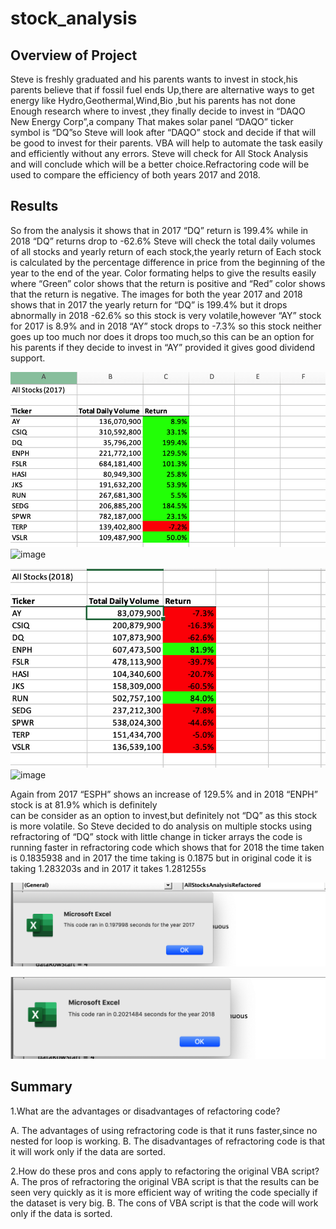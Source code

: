 # stock_analysis

## Overview of Project
Steve is freshly graduated and his parents wants to invest in stock,his parents believe that if fossil fuel ends
Up,there are alternative ways to get energy like Hydro,Geothermal,Wind,Bio ,but his parents has not done 
Enough research where to invest ,they finally decide to invest in “DAQO New Energy Corp”,a company
 That makes solar panel “DAQO” ticker symbol is “DQ”so Steve will look after “DAQO” stock and  decide
if that will be good to invest  for their parents.
VBA will help to automate the task easily and efficiently without any errors.
Steve will check for All Stock Analysis and will conclude which will be a better choice.Refractoring code will
be used to compare the efficiency of both years 2017 and 2018.


## Results
So from the analysis it shows that in 2017 “DQ” return is 199.4% while in 2018 “DQ” returns drop to -62.6%
Steve will check the total daily volumes of all stocks and yearly return of each stock,the yearly return of
Each stock is calculated by the percentage difference in price from the beginning of the year to the end of 
the year.
Color formating helps to give the results easily where “Green” color shows that the return is positive and
“Red” color shows that the return is negative.
The images for both the year 2017 and 2018 shows that in 2017 the yearly return for “DQ” is 199.4% but it
drops abnormally in 2018 -62.6% so this stock is very volatile,however “AY” stock for 2017 is 8.9% and in 2018
“AY” stock drops to -7.3% so this stock neither goes up too much nor does it drops too much,so this can be an option
for his parents if they decide to invest in “AY” provided it gives good dividend support.

![](Resources/Stock_Analysis_2017.png?raw=true)![image](https://user-images.githubusercontent.com/79482680/111933231-055dfe80-8a8d-11eb-9d16-3038016d065f.png)


![](Resources/Stock_Analysis_2018.png?raw=true)![image](https://user-images.githubusercontent.com/79482680/111933089-c29c2680-8a8c-11eb-87e0-bb2b029c6d00.png)


Again from 2017 “ESPH” shows an increase of 129.5% and in 2018 “ENPH” stock is at 81.9% which is definitely  
 can be consider as an option to invest,but definitely not “DQ” as this  stock is more volatile.
So Steve decided to do analysis on multiple stocks using refractoring of “DQ” stock with little change in ticker arrays
the code is running faster in refractoring code which shows that for 2018 the time taken is 0.1835938 and in 2017 the
time taking is 0.1875  but  in original  code it is taking 1.283203s and in 2017 it takes 1.281255s

![](Resources/VBA_Challenge_2017.png?raw=true)


![](Resources/VBA_Challenge_2018.png?raw=true) 

 
## Summary

1.What are the advantages or disadvantages of refactoring code?

  A. The advantages of using refractoring code is that it runs faster,since no nested for loop is working.
  B. The disadvantages of refractoring code is that it will work only if the data are sorted.
  
2.How do these pros and cons apply to refactoring the original VBA script?
 A. The pros of refractoring the original VBA script is that the results can be seen very quickly as it is more efficient way of  writing the code specially if the dataset is very big.
 B. The cons of VBA script is that the code will work only if the data is sorted.


